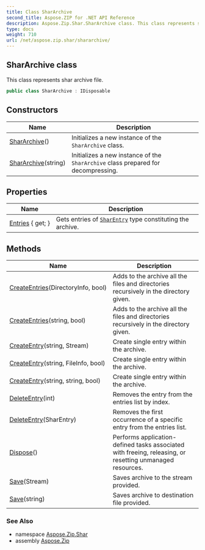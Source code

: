 ```yaml
---
title: Class SharArchive
second_title: Aspose.ZIP for .NET API Reference
description: Aspose.Zip.Shar.SharArchive class. This class represents shar archive file
type: docs
weight: 710
url: /net/aspose.zip.shar/shararchive/
---
```

## SharArchive class

This class represents shar archive file.

```csharp
public class SharArchive : IDisposable
```

## Constructors

| Name | Description |
| --- | --- |
| [SharArchive](shararchive/#constructor)() | Initializes a new instance of the `SharArchive` class. |
| [SharArchive](shararchive/#constructor_1)(string) | Initializes a new instance of the `SharArchive` class prepared for decompressing. |

## Properties

| Name | Description |
| --- | --- |
| [Entries](../../aspose.zip.shar/shararchive/entries/) { get; } | Gets entries of [`SharEntry`](../sharentry/) type constituting the archive. |

## Methods

| Name | Description |
| --- | --- |
| [CreateEntries](../../aspose.zip.shar/shararchive/createentries/#createentries)(DirectoryInfo, bool) | Adds to the archive all the files and directories recursively in the directory given. |
| [CreateEntries](../../aspose.zip.shar/shararchive/createentries/#createentries_1)(string, bool) | Adds to the archive all the files and directories recursively in the directory given. |
| [CreateEntry](../../aspose.zip.shar/shararchive/createentry/#createentry_1)(string, Stream) | Create single entry within the archive. |
| [CreateEntry](../../aspose.zip.shar/shararchive/createentry/#createentry)(string, FileInfo, bool) | Create single entry within the archive. |
| [CreateEntry](../../aspose.zip.shar/shararchive/createentry/#createentry_2)(string, string, bool) | Create single entry within the archive. |
| [DeleteEntry](../../aspose.zip.shar/shararchive/deleteentry/#deleteentry_1)(int) | Removes the entry from the entries list by index. |
| [DeleteEntry](../../aspose.zip.shar/shararchive/deleteentry/#deleteentry)(SharEntry) | Removes the first occurrence of a specific entry from the entries list. |
| [Dispose](../../aspose.zip.shar/shararchive/dispose/)() | Performs application-defined tasks associated with freeing, releasing, or resetting unmanaged resources. |
| [Save](../../aspose.zip.shar/shararchive/save/#save)(Stream) | Saves archive to the stream provided. |
| [Save](../../aspose.zip.shar/shararchive/save/#save_1)(string) | Saves archive to destination file provided. |

### See Also

* namespace [Aspose.Zip.Shar](../../aspose.zip.shar/)
* assembly [Aspose.Zip](../../)


